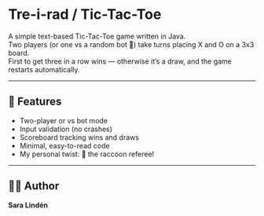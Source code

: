 # Tre-i-rad / Tic-Tac-Toe

A simple text-based Tic-Tac-Toe game written in Java.  
Two players (or one vs a random bot 🤖) take turns placing X and O on a 3x3 board.  
First to get three in a row wins — otherwise it’s a draw, and the game restarts automatically.

---

## 🧩 Features

- Two-player or vs bot mode
- Input validation (no crashes)
- Scoreboard tracking wins and draws
- Minimal, easy-to-read code
- My personal twist: 🦝 the raccoon referee!

---

## 👩‍💻 Author

**Sara Lindén** 